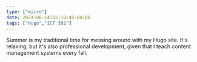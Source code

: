 ```yaml
---
type: ["micro"]
date: 2024-06-14T15:10:45-04:00
tags: ["Hugo","ICT 302"]
---
```

Summer is my traditional time for messing around with my Hugo site. It's relaxing, but it's also professional development, given that I teach content management systems every fall.
